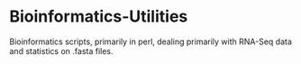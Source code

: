 Bioinformatics-Utilities
========================

Bioinformatics scripts, primarily in perl, dealing primarily with RNA-Seq data and statistics on .fasta files. 

